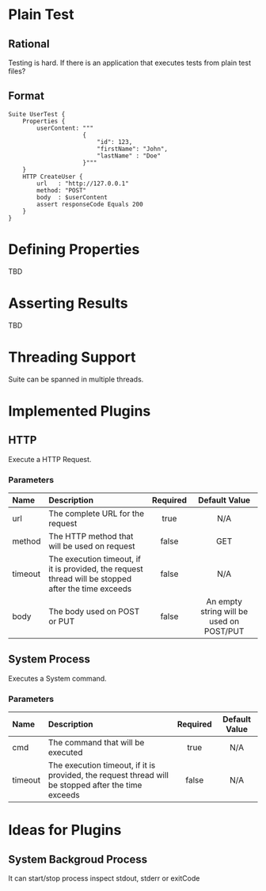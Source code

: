 # Plain Test

## Rational

Testing is hard. If there is an application that executes tests from plain test files?

## Format

```
Suite UserTest {
    Properties {
        userContent: """
                     {
                         "id": 123,
                         "firstName": "John",
                         "lastName" : "Doe"
                     }"""
    }
    HTTP CreateUser {
        url   : "http://127.0.0.1"
        method: "POST"
        body  : $userContent
        assert responseCode Equals 200
    }
}
```

# Defining Properties

TBD

# Asserting Results

TBD

# Threading Support

Suite can be spanned in multiple threads.

# Implemented Plugins

## HTTP

Execute a HTTP Request.

### Parameters

| Name | Description | Required | Default Value |
| :--- | :---------- | :------: | :-----------: |
| url | The complete URL for the request | true | N/A |
| method | The HTTP method that will be used on request | false | GET |
| timeout | The execution timeout, if it is provided, the request thread will be stopped after the time exceeds | false | N/A |
| body | The body used on POST or PUT | false | An empty string will be used on POST/PUT |

## System Process

Executes a System command.

### Parameters

| Name | Description | Required | Default Value |
| :--- | :---------- | :------: | :-----------: |
| cmd | The command that will be executed | true | N/A |
| timeout | The execution timeout, if it is provided, the request thread will be stopped after the time exceeds | false | N/A |


# Ideas for Plugins

## System Backgroud Process

It can start/stop process inspect stdout, stderr or exitCode

